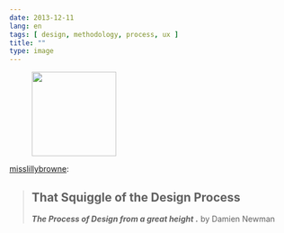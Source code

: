 ```yaml
---
date: 2013-12-11
lang: en
tags: [ design, methodology, process, ux ]
title: ""
type: image
---
```


<figure>
<a
href="https://hugo.ferreira.cc/misslillybrowne-that-squiggle-of-the/attachment/283/"
rel="attachment"><img
src="https://hugo.ferreira.cc/wp-content/uploads/2013/12/tumblr_mxjbz28jWe1sgsx8eo1_500-150x150.jpg"
width="150" height="150" /></a></figure>

[misslillybrowne](http://misslillybrowne.tumblr.com/post/69475312475/that-squiggle-of-the-design-process-the-process):

> ## That Squiggle of the Design Process
>
>
> ***The Process of Design from a great height*** ***.*** by Damien
> Newman

